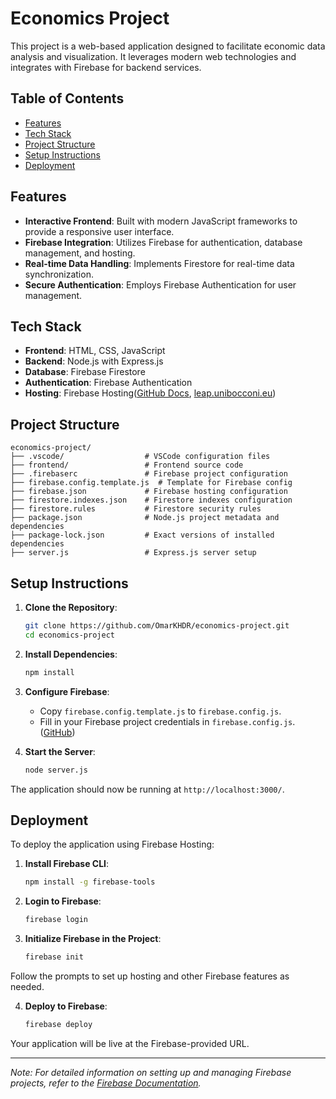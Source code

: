 # Economics Project

This project is a web-based application designed to facilitate economic data analysis and visualization. It leverages modern web technologies and integrates with Firebase for backend services.

## Table of Contents

* [Features](#features)
* [Tech Stack](#tech-stack)
* [Project Structure](#project-structure)
* [Setup Instructions](#setup-instructions)
* [Deployment](#deployment)

## Features

* **Interactive Frontend**: Built with modern JavaScript frameworks to provide a responsive user interface.
* **Firebase Integration**: Utilizes Firebase for authentication, database management, and hosting.
* **Real-time Data Handling**: Implements Firestore for real-time data synchronization.
* **Secure Authentication**: Employs Firebase Authentication for user management.

## Tech Stack

* **Frontend**: HTML, CSS, JavaScript
* **Backend**: Node.js with Express.js
* **Database**: Firebase Firestore
* **Authentication**: Firebase Authentication
* **Hosting**: Firebase Hosting([GitHub Docs][1], [leap.unibocconi.eu][2])

## Project Structure

```
economics-project/
├── .vscode/                  # VSCode configuration files
├── frontend/                 # Frontend source code
├── .firebaserc               # Firebase project configuration
├── firebase.config.template.js  # Template for Firebase config
├── firebase.json             # Firebase hosting configuration
├── firestore.indexes.json    # Firestore indexes configuration
├── firestore.rules           # Firestore security rules
├── package.json              # Node.js project metadata and dependencies
├── package-lock.json         # Exact versions of installed dependencies
├── server.js                 # Express.js server setup
```



## Setup Instructions

1. **Clone the Repository**:

   ```bash
   git clone https://github.com/OmarKHDR/economics-project.git
   cd economics-project
   ```



2. **Install Dependencies**:

   ```bash
   npm install
   ```



3. **Configure Firebase**:

   * Copy `firebase.config.template.js` to `firebase.config.js`.
   * Fill in your Firebase project credentials in `firebase.config.js`.([GitHub][3])

4. **Start the Server**:

   ```bash
   node server.js
   ```



The application should now be running at `http://localhost:3000/`.

## Deployment

To deploy the application using Firebase Hosting:

1. **Install Firebase CLI**:

   ```bash
   npm install -g firebase-tools
   ```



2. **Login to Firebase**:

   ```bash
   firebase login
   ```



3. **Initialize Firebase in the Project**:

   ```bash
   firebase init
   ```



Follow the prompts to set up hosting and other Firebase features as needed.

4. **Deploy to Firebase**:

   ```bash
   firebase deploy
   ```



Your application will be live at the Firebase-provided URL.

---

*Note: For detailed information on setting up and managing Firebase projects, refer to the [Firebase Documentation](https://firebase.google.com/docs).*

[1]: https://docs.github.com/en/repositories/creating-and-managing-repositories/quickstart-for-repositories?utm_source=chatgpt.com "Quickstart for repositories - GitHub Docs"
[2]: https://leap.unibocconi.eu/resources/courses/git-for-research-in-economics?utm_source=chatgpt.com "Git for Research in Economics - Leap"
[3]: https://github.com/Alalalalaki/Guide2EconRA?utm_source=chatgpt.com "Alalalalaki/Guide2EconRA - GitHub"
